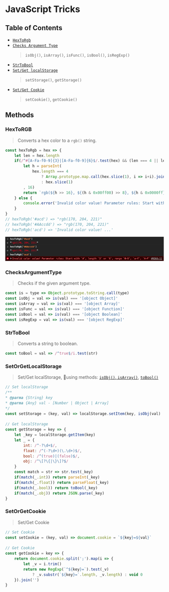 # JavaScript Tricks

## Table of Contents

* [`HexToRgb`](#HexToRGB)
* [`Checks Argument Type`](#ChecksArgumentType)
    > `isObj()`, `isArray()`, `isFunc()`, `isBool()`, `isRegExp()`
* [`StrToBool`](#StrToBool)
* [`Set/Get localStorage`](#SetOrGetLocalStorage)
    > `setStorage()`, `getStorage()`
* [`Set/Get Cookie`](#SetOrGetCookie)
    > `setCookie()`, `getCookie()`

## Methods

### HexToRGB

> Converts a hex color to a `rgb()` string.

```js
const hexToRgb = hex => {
    let len = hex.length
    if(/^#[A-Fa-f0-9]{3}|[A-Fa-f0-9]{6}$/.test(hex) && (len === 4 || len === 7)) {
        let h = parseInt(
            hex.length === 4
                ? Array.prototype.map.call(hex.slice(1), i => i+i).join('')
                : hex.slice(1)
        , 16)
        return `rgb(${h >> 16}, ${(h & 0x00ff00) >> 8}, ${h & 0x0000ff})`
    } else {
        console.error('Invalid color value! Parameter rules: Start with `#`, length `3` or `6`, range `0-9`, `a-f`, `A-F`')
    }
}
// hexToRgb('#acd') => "rgb(170, 204, 221)"
// hexToRgb('#AAccdd') => "rgb(170, 204, 221)"
// hexToRgb('acd') => 'Invalid color value! ...'
```

![hexToRgb console error](./img/js/hextorgb.png)

### ChecksArgumentType

> Checks if the given argument type.

```js
const is = type => Object.prototype.toString.call(type)
const isObj = val => is(val) === '[object Object]'
const isArray = val => is(val) === '[object Array]'
const isFunc = val => is(val) === '[object Function]'
const isBool = val => is(val) === '[object Boolean]'
const isRegExp = val => is(val) === '[object RegExp]'
```

### StrToBool

> Converts a string to boolean.

```js
const toBool = val => /^true$/i.test(str)
```

### SetOrGetLocalStorage

> Set/Get localStorage, using methods: [`isObj()`, `isArray()`](#ChecksArgumentType), [`toBool()`](#StrToBool)

```js
// Set localStorage
/**
* @parma {String} key
* @parma {Any} val - [Number | Object | Array]
*/
const setStorage = (key, val) => localStorage.setItem(key, isObj(val) || isArray(val) ? JSON.stringify(val) : val)

// Get localStorage
const getStorage = key => {
    let _key = localStorage.getItem(key)
    let _ = {
        int: /^-?\d+$/,
        float: /^(-?\d+)(\.\d+)$/,
        bool: /^(true)|(false)$/,
        obj: /^\[?\{|\}\]?$/
    }
    const match = str => str.test(_key)
    if(match(_.int)) return parseInt(_key)
    if(match(_.float)) return parseFloat(_key)
    if(match(_.bool)) return toBool(_key)
    if(match(_.obj)) return JSON.parse(_key)
}
```

### SetOrGetCookie

> Set/Get Cookie

```js
// Set Cookie
const setCookie = (key, val) => document.cookie = `${key}=${val}`

// Get Cookie
const getCookie = key => {
    return document.cookie.split(';').map(i => {
        let _v = i.trim()
        return new RegExp(`^${key}=`).test(_v)
            ? _v.substr(`${key}=`.length, _v.length) : void 0
    }).join('')
}
```